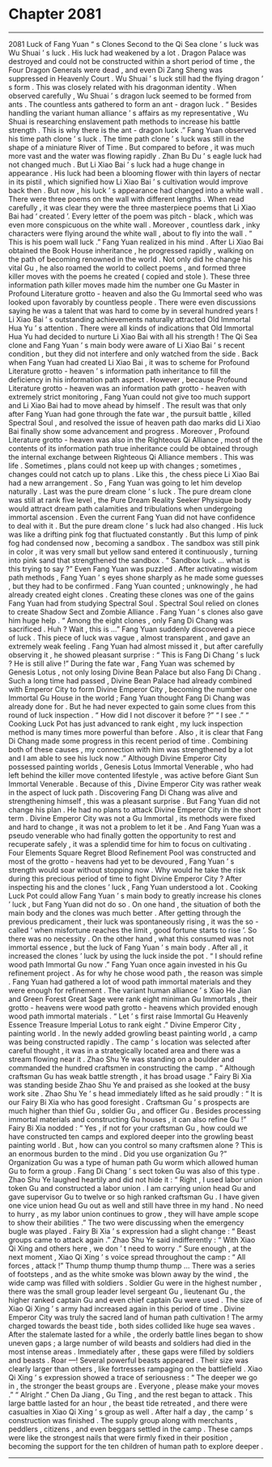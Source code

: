 
# Chapter 2081


---

2081 Luck of Fang Yuan “ s Clones Second to the Qi Sea clone ’ s luck was Wu Shuai ’ s luck .
His luck had weakened by a lot .
Dragon Palace was destroyed and could not be constructed within a short period of time , the Four Dragon Generals were dead , and even Di Zang Sheng was suppressed in Heavenly Court .
Wu Shuai ’ s luck still had the flying dragon ’ s form . This was closely related with his dragonman identity .
When observed carefully , Wu Shuai ’ s dragon luck seemed to be formed from ants .
The countless ants gathered to form an ant - dragon luck .
“ Besides handling the variant human alliance ’ s affairs as my representative , Wu Shuai is researching enslavement path methods to increase his battle strength . This is why there is the ant - dragon luck .”
Fang Yuan observed his time path clone ’ s luck .
The time path clone ’ s luck was still in the shape of a miniature River of Time . But compared to before , it was much more vast and the water was flowing rapidly .
Zhan Bu Du ’ s eagle luck had not changed much .
But Li Xiao Bai ’ s luck had a huge change in appearance .
His luck had been a blooming flower with thin layers of nectar in its pistil , which signified how Li Xiao Bai ’ s cultivation would improve back then .
But now , his luck ’ s appearance had changed into a white wall .
There were three poems on the wall with different lengths . When read carefully , it was clear they were the three masterpiece poems that Li Xiao Bai had ‘ created ’.
Every letter of the poem was pitch - black , which was even more conspicuous on the white wall .
Moreover , countless dark , inky characters were flying around the white wall , about to fly into the wall .
“ This is his poem wall luck .” Fang Yuan realized in his mind .
After Li Xiao Bai obtained the Book House inheritance , he progressed rapidly , walking on the path of becoming renowned in the world .
Not only did he change his vital Gu , he also roamed the world to collect poems , and formed three killer moves with the poems he created ( copied and stole ).
These three information path killer moves made him the number one Gu Master in Profound Literature grotto - heaven and also the Gu Immortal seed who was looked upon favorably by countless people . There were even discussions saying he was a talent that was hard to come by in several hundred years !
Li Xiao Bai ’ s outstanding achievements naturally attracted Old Immortal Hua Yu ’ s attention .
There were all kinds of indications that Old Immortal Hua Yu had decided to nurture Li Xiao Bai with all his strength !
The Qi Sea clone and Fang Yuan ’ s main body were aware of Li Xiao Bai ’ s recent condition , but they did not interfere and only watched from the side .
Back when Fang Yuan had created Li Xiao Bai , it was to scheme for Profound Literature grotto - heaven ’ s information path inheritance to fill the deficiency in his information path aspect .
However , because Profound Literature grotto - heaven was an information path grotto - heaven with extremely strict monitoring , Fang Yuan could not give too much support and Li Xiao Bai had to move ahead by himself .
The result was that only after Fang Yuan had gone through the fate war , the pursuit battle , killed Spectral Soul , and resolved the issue of heaven path dao marks did Li Xiao Bai finally show some advancement and progress .
Moreover , Profound Literature grotto - heaven was also in the Righteous Qi Alliance , most of the contents of its information path true inheritance could be obtained through the internal exchange between Righteous Qi Alliance members .
This was life .
Sometimes , plans could not keep up with changes ; sometimes , changes could not catch up to plans .
Like this , the chess piece Li Xiao Bai had a new arrangement .
So , Fang Yuan was going to let him develop naturally .
Last was the pure dream clone ’ s luck .
The pure dream clone was still at rank five level , the Pure Dream Reality Seeker Physique body would attract dream path calamities and tribulations when undergoing immortal ascension . Even the current Fang Yuan did not have confidence to deal with it .
But the pure dream clone ’ s luck had also changed .
His luck was like a drifting pink fog that fluctuated constantly . But this lump of pink fog had condensed now , becoming a sandbox .
The sandbox was still pink in color , it was very small but yellow sand entered it continuously , turning into pink sand that strengthened the sandbox .
“ Sandbox luck … what is this trying to say ?” Even Fang Yuan was puzzled .
After activating wisdom path methods , Fang Yuan ’ s eyes shone sharply as he made some guesses , but they had to be confirmed .
Fang Yuan counted ; unknowingly , he had already created eight clones .
Creating these clones was one of the gains Fang Yuan had from studying Spectral Soul .
Spectral Soul relied on clones to create Shadow Sect and Zombie Alliance . Fang Yuan ’ s clones also gave him huge help .
“ Among the eight clones , only Fang Di Chang was sacrificed . Huh ? Wait , this is …” Fang Yuan suddenly discovered a piece of luck .
This piece of luck was vague , almost transparent , and gave an extremely weak feeling .
Fang Yuan had almost missed it , but after carefully observing it , he showed pleasant surprise : “ This is Fang Di Chang ’ s luck ? He is still alive !”
During the fate war , Fang Yuan was schemed by Genesis Lotus , not only losing Divine Bean Palace but also Fang Di Chang .
Such a long time had passed , Divine Bean Palace had already combined with Emperor City to form Divine Emperor City , becoming the number one Immortal Gu House in the world ; Fang Yuan thought Fang Di Chang was already done for .
But he had never expected to gain some clues from this round of luck inspection .
“ How did I not discover it before ?”
“ I see .”
“ Cooking Luck Pot has just advanced to rank eight , my luck inspection method is many times more powerful than before . Also , it is clear that Fang Di Chang made some progress in this recent period of time . Combining both of these causes , my connection with him was strengthened by a lot and I am able to see his luck now .”
Although Divine Emperor City possessed painting worlds , Genesis Lotus Immortal Venerable , who had left behind the killer move contented lifestyle , was active before Giant Sun Immortal Venerable .
Because of this , Divine Emperor City was rather weak in the aspect of luck path .
Discovering Fang Di Chang was alive and strengthening himself , this was a pleasant surprise . But Fang Yuan did not change his plan .
He had no plans to attack Divine Emperor City in the short term .
Divine Emperor City was not a Gu Immortal , its methods were fixed and hard to change , it was not a problem to let it be . And Fang Yuan was a pseudo venerable who had finally gotten the opportunity to rest and recuperate safely , it was a splendid time for him to focus on cultivating .
Four Elements Square Regret Blood Refinement Pool was constructed and most of the grotto - heavens had yet to be devoured , Fang Yuan ’ s strength would soar without stopping now . Why would he take the risk during this precious period of time to fight Divine Emperor City ?
After inspecting his and the clones ’ luck , Fang Yuan understood a lot .
Cooking Luck Pot could allow Fang Yuan ’ s main body to greatly increase his clones ’ luck , but Fang Yuan did not do so .
On one hand , the situation of both the main body and the clones was much better . After getting through the previous predicament , their luck was spontaneously rising , it was the so - called ‘ when misfortune reaches the limit , good fortune starts to rise ’. So there was no necessity .
On the other hand , what this consumed was not immortal essence , but the luck of Fang Yuan ’ s main body . After all , it increased the clones ’ luck by using the luck inside the pot .
“ I should refine wood path Immortal Gu now .” Fang Yuan once again invested in his Gu refinement project .
As for why he chose wood path , the reason was simple .
Fang Yuan had gathered a lot of wood path immortal materials and they were enough for refinement . The variant human alliance ’ s Xiao He Jian and Green Forest Great Sage were rank eight miniman Gu Immortals , their grotto - heavens were wood path grotto - heavens which provided enough wood path immortal materials .
“ Let ’ s first raise Immortal Gu Heavenly Essence Treasure Imperial Lotus to rank eight .”
Divine Emperor City , painting world .
In the newly added growling beast painting world , a camp was being constructed rapidly .
The camp ’ s location was selected after careful thought , it was in a strategically located area and there was a stream flowing near it .
Zhao Shu Ye was standing on a boulder and commanded the hundred craftsmen in constructing the camp .
“ Although craftsman Gu has weak battle strength , it has broad usage .” Fairy Bi Xia was standing beside Zhao Shu Ye and praised as she looked at the busy work site .
Zhao Shu Ye ’ s head immediately lifted as he said proudly : “ It is our Fairy Bi Xia who has good foresight . Craftsman Gu ’ s prospects are much higher than thief Gu , soldier Gu , and officer Gu . Besides processing immortal materials and constructing Gu houses , it can also refine Gu !”
Fairy Bi Xia nodded : “ Yes , if not for your craftsman Gu , how could we have constructed ten camps and explored deeper into the growling beast painting world . But , how can you control so many craftsmen alone ? This is an enormous burden to the mind . Did you use organization Gu ?”
Organization Gu was a type of human path Gu worm which allowed human Gu to form a group . Fang Di Chang ’ s sect token Gu was also of this type .
Zhao Shu Ye laughed heartily and did not hide it : “ Right , I used labor union token Gu and constructed a labor union . I am carrying union head Gu and gave supervisor Gu to twelve or so high ranked craftsman Gu . I have given one vice union head Gu out as well and still have three in my hand . No need to hurry , as my labor union continues to grow , they will have ample scope to show their abilities .”
The two were discussing when the emergency bugle was played .
Fairy Bi Xia ’ s expression had a slight change : “ Beast groups came to attack again .”
Zhao Shu Ye said indifferently : “ With Xiao Qi Xing and others here , we don ’ t need to worry .”
Sure enough , at the next moment , Xiao Qi Xing ’ s voice spread throughout the camp : “ All forces , attack !”
Thump thump thump thump thump …
There was a series of footsteps , and as the white smoke was blown away by the wind , the wide camp was filled with soldiers .
Soldier Gu were in the highest number , there was the small group leader level sergeant Gu , lieutenant Gu , the higher ranked captain Gu and even chief captain Gu were used .
The size of Xiao Qi Xing ’ s army had increased again in this period of time .
Divine Emperor City was truly the sacred land of human path cultivation !
The army charged towards the beast tide , both sides collided like huge sea waves .
After the stalemate lasted for a while , the orderly battle lines began to show uneven gaps ; a large number of wild beasts and soldiers had died in the most intense areas . Immediately after , these gaps were filled by soldiers and beasts .
Roar —!
Several powerful beasts appeared . Their size was clearly larger than others , like fortresses rampaging on the battlefield .
Xiao Qi Xing ’ s expression showed a trace of seriousness : “ The deeper we go in , the stronger the beast groups are . Everyone , please make your moves .”
“ Alright .” Chen Da Jiang , Gu Ting , and the rest began to attack .
This large battle lasted for an hour , the beast tide retreated , and there were casualties in Xiao Qi Xing ’ s group as well .
After half a day , the camp ’ s construction was finished . The supply group along with merchants , peddlers , citizens , and even beggars settled in the camp .
These camps were like the strongest nails that were firmly fixed in their position , becoming the support for the ten children of human path to explore deeper .

---

